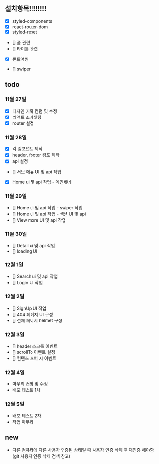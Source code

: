 ## 설치항목!!!!!!!!

- [x] styled-components
- [x] react-router-dom
- [x] styled-reset
- [] 폼 관련
- [] 타이틑 관련
- [x] 폰트어썸
- [] swiper

## todo

### 11월 27일

- [x] 디자인 기획 컨펌 및 수정
- [x] 리액트 초기셋팅
- [x] router 설정

### 11월 28일

- [x] 각 컴포넌트 제작
- [x] header, footer 컴포 제작
- [x] api 설정
- [] 서브 메뉴 UI 및 api 작업
- [x] Home ui 및 api 작업 - 메인베너

### 11월 29일

- [] Home ui 및 api 작업 - swiper 작업
- [] Home ui 및 api 작업 - 섹션 UI 및 api
- [] View more UI 및 api 작업

### 11월 30일

- [] Detail ui 및 api 작업
- [] loading UI

### 12월 1일

- [] Search ui 및 api 작업
- [] Login UI 작업

### 12월 2일

- [] SignUp UI 작업
- [] 404 페이지 UI 구성
- [] 전체 페이지 helmet 구성

### 12월 3일

- [] header 스크롤 이벤트
- [] scrollTo 이벤트 설정
- [] 컨텐츠 호버 시 이벤트

### 12월 4일

- 마무리 컨펌 및 수정
- 배포 테스트 1차

### 12월 5일

- 배포 테스트 2차
- 작업 마무리

## new

- 다른 컴퓨터에 다른 사용자 인증된 상태일 때 사용자 인증 삭제 후 재인증 해야함 (git 사용자 인증 삭제 검색 참고)
